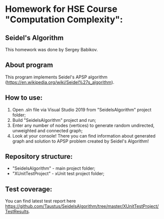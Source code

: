 # Homework for HSE Course "Computation Complexity": 
## Seidel's Algorithm
This homework was done by Sergey Babikov. 
## About program
This program implements Seidel's APSP algorithm (https://en.wikipedia.org/wiki/Seidel%27s_algorithm).
## How to use: 
1) Open .sln file via Visual Studio 2019 from "SeidelsAlgorithm" project folder;
2) Build "SeidelsAlgorithm" project and run;
3) Enter any number of nodes (vertices) to generate random undirected, unweighted and connected graph;
4) Look at your console! There you can find information about generated graph and solution to APSP problem created by Seidel's Algorithm!
## Repository structure:
- "SeidelsAlgorithm" - main project folder;
- "XUnitTestProject" - xUnit test project folder;
## Test coverage:
You can find latest test report here https://github.com/Taustus/SeidelsAlgorithm/tree/master/XUnitTestProject/TestResults.
